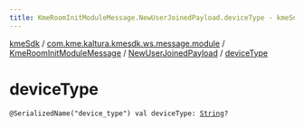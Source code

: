 ```yaml
---
title: KmeRoomInitModuleMessage.NewUserJoinedPayload.deviceType - kmeSdk
---
```


[kmeSdk](../../../index.html) / [com.kme.kaltura.kmesdk.ws.message.module](../../index.html) / [KmeRoomInitModuleMessage](../index.html) / [NewUserJoinedPayload](index.html) / [deviceType](./device-type.html)

# deviceType

`@SerializedName("device_type") val deviceType: `[`String`](https://kotlinlang.org/api/latest/jvm/stdlib/kotlin/-string/index.html)`?`